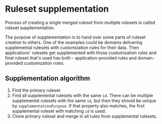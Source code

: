 # Ruleset supplementation

Process of creating a single merged ruleset from multiple rulesets is called
ruleset supplementation.

The purpose of supplementation is to hand over some parts of ruleset creation to
others. One of the examples could be domains delivering supplemental rulesets
with customization rules for their data. Then applications' rulesets get supplemented
with those customization rules and final ruleset that's used has both -
application-provided rules and domain-provided customization rules.

## Supplementation algorithm

1. Find the primary ruleset
2. Find all supplemental rulesets with the same `id`. There can be multiple
   supplemental rulesets with the same `id`, but then they should be unique by
   `supplementationPurpose`. If that property also matches, the first supplemental
   ruleset with matching `id` is used.
3. Clone primary ruleset and merge in all rules from supplemental rulesets.
